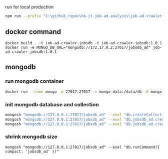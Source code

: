 ## 
run for local production
```bash
npm run --prefix "C:\github_repos\hk-it-job-ad-analysis\job-ad-crawler-jobsdb" prod
```

## docker command

```
docker build . -t job-ad-crawler-jobsdb -t job-ad-crawler-jobsdb:1.0.1
docker run -e MONGO_DB_URL="mongodb://172.17.0.2:27017/jobsdb_ad" job-ad-crawler-jobsdb:1.0.1
```

## mongodb

### run mongodb container

```bash
docker run --name mongo -p 27017:27017 -v mongo-data:/data/db -d mongo:7.0.11
```

### init mongodb database and collection

```bash
mongosh "mongodb://127.0.0.1:27017/jobsdb_ad" --eval "db.createCollection('jobsdb_ad')"
mongosh "mongodb://127.0.0.1:27017/jobsdb_ad" --eval "db.jobsdb_ad.createIndex({ job_id: -1 })"
mongosh "mongodb://127.0.0.1:27017/jobsdb_ad" --eval "db.jobsdb_ad.createIndex({ job_detail_html_fetched: 1 })"
```

### shrink mongodb size

```
mongosh "mongodb://127.0.0.1:27017/jobsdb_ad" --eval "db.runCommand({ compact: 'jobsdb_ad' })"
```
